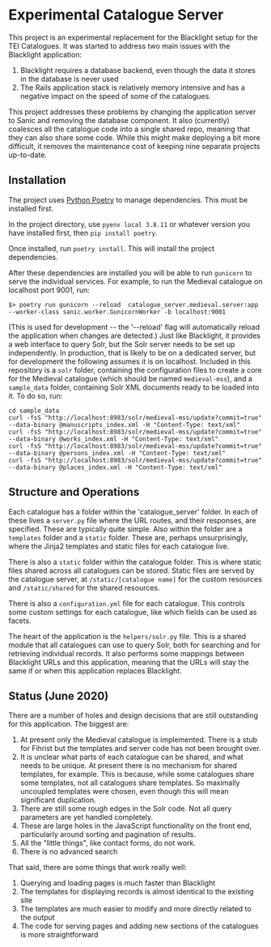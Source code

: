 # Experimental Catalogue Server

This project is an experimental replacement for the Blacklight setup 
for the TEI Catalogues. It was started to address two main issues with the
Blacklight application:

 1. Blacklight requires a database backend, even though the data it stores in the database is never used
 2. The Rails application stack is relatively memory intensive and has a negative impact on the speed of some of the catalogues.
 
This project addresses these problems by changing the application server to Sanic and removing the database component.
It also (currently) coalesces all the catalogue code into a single shared repo, meaning that they can also share some 
code. While this might make deploying a bit more difficult, it removes the maintenance cost of keeping nine separate projects
up-to-date.

## Installation

The project uses [Python Poetry](https://python-poetry.org) to manage dependencies. This must be installed first. 

In the project directory, use `pyenv local 3.8.11` or whatever version you have installed first, then `pip install poetry`.

Once installed, run `poetry install`. This will install the project dependencies. 

After these dependencies are installed you will be able to run `gunicorn` to serve the individual services. For example, 
to run the Medieval catalogue on localhost port 9001, run:

    $> poetry run gunicorn --reload  catalogue_server.medieval.server:app --worker-class sanic.worker.GunicornWorker -b localhost:9001
    
(This is used for development -- the '--reload' flag will automatically reload the application when changes are detected.)
Just like Blacklight, it provides a web interface to query Solr, but the Solr server needs to be set up independently. 
In production, that is likely to be on a dedicated server, but for development the following assumes it is on localhost. 
Included in this repository is a `solr` folder, containing the configuration files to create a core for the Medieval 
catalogue (which should be named `medieval-mss`), and a `sample_data` folder, containing Solr XML documents ready to be 
loaded into it. To do so, run:

```shell
cd sample_data
curl -fsS "http://localhost:8983/solr/medieval-mss/update?commit=true" --data-binary @manuscripts_index.xml -H "Content-Type: text/xml"
curl -fsS "http://localhost:8983/solr/medieval-mss/update?commit=true" --data-binary @works_index.xml -H "Content-Type: text/xml"
curl -fsS "http://localhost:8983/solr/medieval-mss/update?commit=true" --data-binary @persons_index.xml -H "Content-Type: text/xml"
curl -fsS "http://localhost:8983/solr/medieval-mss/update?commit=true" --data-binary @places_index.xml -H "Content-Type: text/xml"
```

## Structure and Operations

Each catalogue has a folder within the 'catalogue_server' folder. In each of these lives a `server.py` file where the URL
routes, and their responses, are specified. These are typically quite simple. Also within the folder are a `templates` folder
and a `static` folder. These are, perhaps unsurprisingly, where the Jinja2 templates and static files for each catalogue live. 

There is also a `static` folder within the catalogue folder. This is where static files shared across all catalogues can
be stored. Static files are served by the catalogue server, at `/static/[catalogue name]` for the custom resources
and `/static/shared` for the shared resources.

There is also a `configuration.yml` file for each catalogue. This controls some custom settings for each catalogue, like
which fields can be used as facets. 

The heart of the application is the `helpers/solr.py` file. This is a shared module that all catalogues can use to query
Solr, both for searching and for retrieving individual records. It also performs some mappings between Blacklight URLs 
and this application, meaning that the URLs will stay the same if or when this application replaces Blacklight.

## Status (June 2020)

There are a number of holes and design decisions that are still outstanding for this application. The biggest are:

 1. At present only the Medieval catalogue is implemented. There is a stub for Fihrist but the templates and server code has not been brought over.
 2. It is unclear what parts of each catalogue can be shared, and what needs to be unique. At present there is no mechanism
 for shared templates, for example. This is because, while some catalogues share some templates, not all catalogues share
 templates. So maximally uncoupled templates were chosen, even though this will mean significant duplication. 
 3. There are still some rough edges in the Solr code. Not all query parameters are yet handled completely.
 4. These are large holes in the JavaScript functionality on the front end, particularly around sorting and pagination of results.
 5. All the "little things", like contact forms, do not work.
 6. There is no advanced search
 
 That said, there are some things that work really well:

 1. Querying and loading pages is much faster than Blacklight
 2. The templates for displaying records is almost identical to the existing site
 3. The templates are much easier to modify and more directly related to the output
 4. The code for serving pages and adding new sections of the catalogues is more straightforward
